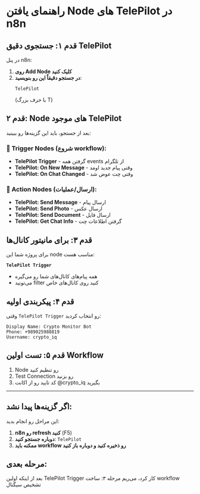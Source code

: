 # راهنمای یافتن Node های TelePilot در n8n

## قدم ۱: جستجوی دقیق TelePilot

در پنل n8n:

1. **روی Add Node کلیک کنید**
2. **در جستجو دقیقاً این رو بنویسید**:
   ```
   TelePilot
   ```
   (با حرف بزرگ T)

## قدم ۲: Node های موجود TelePilot

بعد از جستجو، باید این گزینه‌ها رو ببینید:

### 🔴 Trigger Nodes (شروع workflow):
- **TelePilot Trigger** - گرفتن همه events از تلگرام
- **TelePilot: On New Message** - وقتی پیام جدید اومد
- **TelePilot: On Chat Changed** - وقتی چت عوض شد

### 🔵 Action Nodes (ارسال/عملیات):
- **TelePilot: Send Message** - ارسال پیام
- **TelePilot: Send Photo** - ارسال عکس
- **TelePilot: Send Document** - ارسال فایل
- **TelePilot: Get Chat Info** - گرفتن اطلاعات چت

## قدم ۳: برای مانیتور کانال‌ها

برای پروژه شما این node مناسب هست:

**`TelePilot Trigger`**
- همه پیام‌های کانال‌های شما رو می‌گیره
- می‌تونید filter کنید روی کانال‌های خاص

## قدم ۴: پیکربندی اولیه

وقتی `TelePilot Trigger` رو انتخاب کردید:

```
Display Name: Crypto Monitor Bot
Phone: +989025988819
Username: crypto_iq
```

## قدم ۵: تست اولین Workflow

1. Node رو تنظیم کنید
2. Test Connection رو بزنید
3. کد تایید رو از اکانت @crypto_iq بگیرید

---

## اگر گزینه‌ها پیدا نشد:

این مراحل رو انجام بدید:

1. **n8n رو refresh کنید** (F5)
2. **دوباره جستجو کنید**: `TelePilot`
3. **ممکنه باید workflow رو ذخیره کنید و دوباره باز کنید**

## مرحله بعدی:
بعد از اینکه اولین TelePilot Trigger کار کرد، می‌ریم مرحله ۳: ساخت workflow تشخیص سیگنال